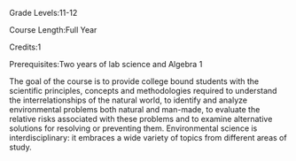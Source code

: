 Grade Levels:11-12

Course Length:Full Year

Credits:1

Prerequisites:Two years of lab science and Algebra 1

The goal of the course is to provide college bound students with the scientific principles, concepts and methodologies required to understand the interrelationships of the natural world, to identify and analyze environmental problems both natural and man-made, to evaluate the relative risks associated with these problems and to examine alternative solutions for resolving or preventing them. Environmental science is interdisciplinary: it embraces a wide variety of topics from different areas of study.